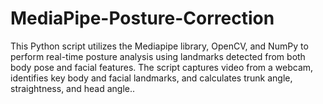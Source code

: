 # MediaPipe-Posture-Correction
This Python script utilizes the Mediapipe library, OpenCV, and NumPy to perform real-time posture analysis using landmarks detected from both body pose and facial features. The script captures video from a webcam, identifies key body and facial landmarks, and calculates trunk angle, straightness, and head angle..
